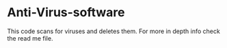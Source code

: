 # Anti-Virus-software
This code scans for viruses and deletes them. For more in depth info check the read me file.
